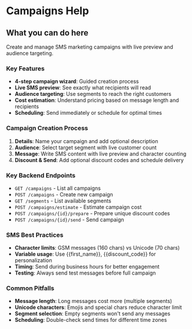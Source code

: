 # Campaigns Help

## What you can do here

Create and manage SMS marketing campaigns with live preview and audience targeting.

### Key Features
- **4-step campaign wizard**: Guided creation process
- **Live SMS preview**: See exactly what recipients will read
- **Audience targeting**: Use segments to reach the right customers
- **Cost estimation**: Understand pricing based on message length and recipients
- **Scheduling**: Send immediately or schedule for optimal times

### Campaign Creation Process
1. **Details**: Name your campaign and add optional description
2. **Audience**: Select target segment with live customer count
3. **Message**: Write SMS content with live preview and character counting
4. **Discount & Send**: Add optional discount codes and schedule delivery

### Key Backend Endpoints
- `GET /campaigns` - List all campaigns
- `POST /campaigns` - Create new campaign
- `GET /segments` - List available segments
- `POST /campaigns/estimate` - Estimate campaign cost
- `POST /campaigns/{id}/prepare` - Prepare unique discount codes
- `POST /campaigns/{id}/send` - Send campaign

### SMS Best Practices
- **Character limits**: GSM messages (160 chars) vs Unicode (70 chars)
- **Variable usage**: Use {{first_name}}, {{discount_code}} for personalization
- **Timing**: Send during business hours for better engagement
- **Testing**: Always send test messages before full campaign

### Common Pitfalls
- **Message length**: Long messages cost more (multiple segments)
- **Unicode characters**: Emojis and special chars reduce character limit
- **Segment selection**: Empty segments won't send any messages
- **Scheduling**: Double-check send times for different time zones